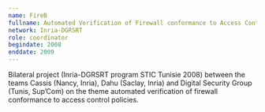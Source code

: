 ```yaml
---
name: FireB 
fullname: Automated Verification of Firewall conformance to Access Control Policies
network: Inria-DGRSRT
role: coordinator 
begindate: 2008 
enddate: 2009
---
```


Bilateral project (Inria-DGRSRT program STIC Tunisie 2008) between the teams Cassis (Nancy, Inria), Dahu (Saclay, Inria) and Digital Security Group (Tunis, Sup’Com) on the theme automated verification of firewall conformance to access control policies.
